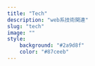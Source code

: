```yaml
---
title: "Tech"
description: "web系技術関連"
slug: "tech"
image: ""
style:
    background: "#2a9d8f"
    color: "#87ceeb"
---
```

